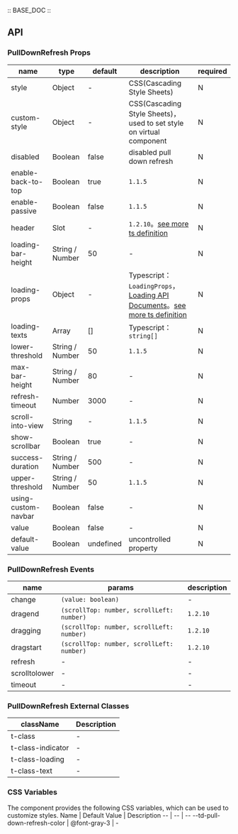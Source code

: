 :: BASE_DOC ::

## API

### PullDownRefresh Props

name | type | default | description | required
-- | -- | -- | -- | --
style | Object | - | CSS(Cascading Style Sheets) | N
custom-style | Object | - | CSS(Cascading Style Sheets)，used to set style on virtual component | N
disabled | Boolean | false | disabled pull down refresh | N
enable-back-to-top | Boolean | true | `1.1.5` | N
enable-passive | Boolean | false | `1.1.5` | N
header | Slot | - | `1.2.10`。[see more ts definition](https://github.com/Tencent/tdesign-miniprogram/blob/develop/src/common/common.ts) | N
loading-bar-height | String / Number | 50 | \- | N
loading-props | Object | - | Typescript：`LoadingProps`，[Loading API Documents](./loading?tab=api)。[see more ts definition](https://github.com/Tencent/tdesign-miniprogram/tree/develop/src/pull-down-refresh/type.ts) | N
loading-texts | Array | [] | Typescript：`string[]` | N
lower-threshold | String / Number | 50 | `1.1.5` | N
max-bar-height | String / Number | 80 | \- | N
refresh-timeout | Number | 3000 | \- | N
scroll-into-view | String | - | `1.1.5` | N
show-scrollbar | Boolean | true | \- | N
success-duration | String / Number | 500 | \- | N
upper-threshold | String / Number | 50 | `1.1.5` | N
using-custom-navbar | Boolean | false | \- | N
value | Boolean | false | \- | N
default-value | Boolean | undefined | uncontrolled property | N

### PullDownRefresh Events

name | params | description
-- | -- | --
change | `(value: boolean)` | \-
dragend | `(scrollTop: number, scrollLeft: number)` | `1.2.10`
dragging | `(scrollTop: number, scrollLeft: number)` | `1.2.10`
dragstart | `(scrollTop: number, scrollLeft: number)` | `1.2.10`
refresh | \- | \-
scrolltolower | \- | \-
timeout | \- | \-

### PullDownRefresh External Classes

className | Description
-- | --
t-class | \-
t-class-indicator | \-
t-class-loading | \-
t-class-text | \-

### CSS Variables

The component provides the following CSS variables, which can be used to customize styles.
Name | Default Value | Description
-- | -- | --
--td-pull-down-refresh-color | @font-gray-3 | -
